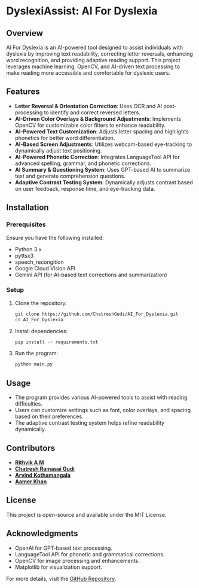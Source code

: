 # DyslexiAssist: AI For Dyslexia

## Overview
AI For Dyslexia is an AI-powered tool designed to assist individuals with dyslexia by improving text readability, correcting letter reversals, enhancing word recognition, and providing adaptive reading support. This project leverages machine learning, OpenCV, and AI-driven text processing to make reading more accessible and comfortable for dyslexic users.

## Features
- **Letter Reversal & Orientation Correction**: Uses OCR and AI post-processing to identify and correct reversed letters.
- **AI-Driven Color Overlays & Background Adjustments**: Implements OpenCV for customizable color filters to enhance readability.
- **AI-Powered Text Customization**: Adjusts letter spacing and highlights phonetics for better word differentiation.
- **AI-Based Screen Adjustments**: Utilizes webcam-based eye-tracking to dynamically adjust text positioning.
- **AI-Powered Phonetic Correction**: Integrates LanguageTool API for advanced spelling, grammar, and phonetic corrections.
- **AI Summary & Questioning System**: Uses GPT-based AI to summarize text and generate comprehension questions.
- **Adaptive Contrast Testing System**: Dynamically adjusts contrast based on user feedback, response time, and eye-tracking data.

## Installation
### Prerequisites
Ensure you have the following installed:
- Python 3.x
- pyttsx3
- speech_recongition
- Google Cloud Vision API
- Gemini API (for AI-based text corrections and summarization)

### Setup
1. Clone the repository:
   ```sh
   git clone https://github.com/ChatreshGudi/AI_For_Dyslexia.git
   cd AI_For_Dyslexia
   ```
2. Install dependencies:
   ```sh
   pip install -r requirements.txt
   ```
3. Run the program:
   ```sh
   python main.py
   ```

## Usage
- The program provides various AI-powered tools to assist with reading difficulties.
- Users can customize settings such as font, color overlays, and spacing based on their preferences.
- The adaptive contrast testing system helps refine readability dynamically.

## Contributors
- **[Rithvik A M](https://github.com/Rithvik2006)**
- **[Chatresh Ramasai Gudi](https://github.com/ChatreshGudi)** 
- **[Arvind Kothamangala](https://github.com/arvind-kotha)**
- **[Aamer Khan](https://github.com/aamer236)**

## License
This project is open-source and available under the MIT License.

## Acknowledgments
- OpenAI for GPT-based text processing.
- LanguageTool API for phonetic and grammatical corrections.
- OpenCV for image processing and enhancements.
- Matplotlib for visualization support.

For more details, visit the [GitHub Repository](https://github.com/ChatreshGudi/AI_For_Dyslexia).

